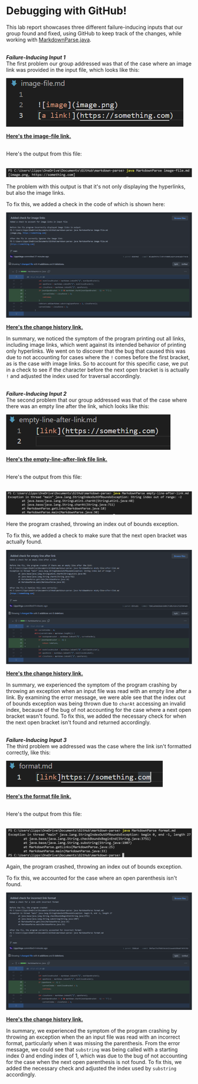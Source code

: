 # Debugging with GitHub!
This lab report showcases three different failure-inducing inputs that our group found and fixed, using GitHub to keep track of the changes, while working with [MarkdownParse.java](https://github.com/LippsVega/markdown-parse/blob/main/MarkdownParse.java).
<br /><br />

***Failure-Inducing Input 1***
<br />
The first problem our group addressed was that of the case where an image link was provided in the input file, which looks like this:

![Image](image-input.png)

**[Here's the image-file link.](https://github.com/LippsVega/markdown-parse/blob/main/image-file.md)**

<br />
Here's the output from this file:
<br /><br />

![Image](image-input-error.png)

The problem with this output is that it's not only displaying the hyperlinks, but also the image links.

To fix this, we added a check in the code of which is shown here:

![Image](check-for-image-links.png)

**[Here's the change history link.](https://github.com/LippsVega/markdown-parse/commit/8ba46d9225cfc01531080ba6475a650a4def3674#diff-c703a0ec03474d601c6bf846740b293e0538bccf38d5f677a302457479e9c652)**

In summary, we noticed the symptom of the program printing out all links, including image links, which went against its intended behavior of printing only hyperlinks. We went on to discover that the bug that caused this was due to not accounting for cases where the `!` comes before the first bracket, as is the case with image links. So to account for this specific case, we put in a check to see if the character before the next open bracket is is actually `!` and adjusted the index used for traversal accordingly.
<br /><br />

***Failure-Inducing Input 2***
<br />
The second problem that our group addressed was that of the case where there was an empty line after the link, which looks like this:

![Image](empty-line-after-link-input.png)

**[Here's the empty-line-after-link file link.](https://github.com/LippsVega/markdown-parse/blob/main/empty-line-after-link.md)**

<br />
Here's the output from this file:
<br /><br />

![Image](empty-line-after-link-input-error.png)

Here the program crashed, throwing an index out of bounds exception.

To fix this, we added a check to make sure that the next open bracket was actually found.

![Image](check-for-empty-line-after-link.png)

**[Here's the change history link.](https://github.com/LippsVega/markdown-parse/commit/72b81a9de820a6c8d863710b141dc272259b4a83#diff-c703a0ec03474d601c6bf846740b293e0538bccf38d5f677a302457479e9c652)**

In summary, we experienced the symptom of the program crashing by throwing an exception when an input file was read with an empty line after a link. By examining the error message, we were able see that the index out of bounds exception was being thrown due to `charAt` accessing an invalid index, because of the bug of not accounting for the case where a next open bracket wasn't found. To fix this, we added the necessary check for when the next open bracket isn't found and returned accordingly.
<br /><br />

***Failure-Inducing Input 3***
<br />
The third problem we addressed was the case where the link isn't formatted correctly, like this:

![Image](format-input.png)

**[Here's the format file link.](https://github.com/LippsVega/markdown-parse/blob/main/format.md)**

<br />
Here's the output from this file:
<br /><br />

![Image](format-input-error.png)

Again, the program crashed, throwing an index out of bounds exception.

To fix this, we accounted for the case where an open parenthesis isn't found.

![Image](check-for-incorrect-link-format.png)

**[Here's the change history link.](https://github.com/LippsVega/markdown-parse/commit/3b4fae77e3f60154c6e521aaa642bba073076782#diff-c703a0ec03474d601c6bf846740b293e0538bccf38d5f677a302457479e9c652)**

In summary, we experienced the symptom of the program crashing by throwing an exception when the an input file was read with an incorrect format, particularly when it was missing the parenthesis. From the error message, we could see that `substring` was being called with a starting index 0 and ending index of 1, which was due to the bug of not accounting for the case when the next open parenthesis is not found. To fix this, we added the necessary check and adjusted the index used by `substring` accordingly.